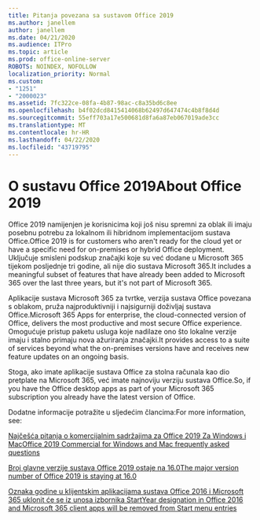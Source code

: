 ```yaml
---
title: Pitanja povezana sa sustavom Office 2019
ms.author: janellem
author: janellem
ms.date: 04/21/2020
ms.audience: ITPro
ms.topic: article
ms.prod: office-online-server
ROBOTS: NOINDEX, NOFOLLOW
localization_priority: Normal
ms.custom:
- "1251"
- "2000023"
ms.assetid: 7fc322ce-08fa-4b87-98ac-c8a35bd6c8ee
ms.openlocfilehash: b4f02dcd8415414068b62497d647474c4b8f8d4d
ms.sourcegitcommit: 55eff703a17e500681d8fa6a87eb067019ade3cc
ms.translationtype: MT
ms.contentlocale: hr-HR
ms.lasthandoff: 04/22/2020
ms.locfileid: "43719795"
---
```

# <a name="about-office-2019"></a><span data-ttu-id="bac8a-102">O sustavu Office 2019</span><span class="sxs-lookup"><span data-stu-id="bac8a-102">About Office 2019</span></span>

<span data-ttu-id="bac8a-103">Office 2019 namijenjen je korisnicima koji još nisu spremni za oblak ili imaju posebnu potrebu za lokalnom ili hibridnom implementacijom sustava Office.</span><span class="sxs-lookup"><span data-stu-id="bac8a-103">Office 2019 is for customers who aren't ready for the cloud yet or have a specific need for on-premises or hybrid Office deployment.</span></span> <span data-ttu-id="bac8a-104">Uključuje smisleni podskup značajki koje su već dodane u Microsoft 365 tijekom posljednje tri godine, ali nije dio sustava Microsoft 365.</span><span class="sxs-lookup"><span data-stu-id="bac8a-104">It includes a meaningful subset of features that have already been added to Microsoft 365 over the last three years, but it's not part of Microsoft 365.</span></span>
  
<span data-ttu-id="bac8a-105">Aplikacije sustava Microsoft 365 za tvrtke, verzija sustava Office povezana s oblakom, pruža najproduktivniji i najsigurniji doživljaj sustava Office.</span><span class="sxs-lookup"><span data-stu-id="bac8a-105">Microsoft 365 Apps for enterprise, the cloud-connected version of Office, delivers the most productive and most secure Office experience.</span></span> <span data-ttu-id="bac8a-106">Omogućuje pristup paketu usluga koje nadilaze ono što lokalne verzije imaju i stalno primaju nova ažuriranja značajki.</span><span class="sxs-lookup"><span data-stu-id="bac8a-106">It provides access to a suite of services beyond what the on-premises versions have and receives new feature updates on an ongoing basis.</span></span>
  
<span data-ttu-id="bac8a-107">Stoga, ako imate aplikacije sustava Office za stolna računala kao dio pretplate na Microsoft 365, već imate najnoviju verziju sustava Office.</span><span class="sxs-lookup"><span data-stu-id="bac8a-107">So, if you have the Office desktop apps as part of your Microsoft 365 subscription you already have the latest version of Office.</span></span>
  
<span data-ttu-id="bac8a-108">Dodatne informacije potražite u sljedećim člancima:</span><span class="sxs-lookup"><span data-stu-id="bac8a-108">For more information, see:</span></span>
  
[<span data-ttu-id="bac8a-109">Najčešća pitanja o komercijalnim sadržajima za Office 2019 Za Windows i Mac</span><span class="sxs-lookup"><span data-stu-id="bac8a-109">Office 2019 Commercial for Windows and Mac frequently asked questions</span></span>](https://support.microsoft.com/help/4133312)
  
[<span data-ttu-id="bac8a-110">Broj glavne verzije sustava Office 2019 ostaje na 16.0</span><span class="sxs-lookup"><span data-stu-id="bac8a-110">The major version number of Office 2019 is staying at 16.0</span></span>](https://docs.microsoft.com/deployoffice/office2019/overview)
  
[<span data-ttu-id="bac8a-111">Oznaka godine u klijentskim aplikacijama sustava Office 2016 i Microsoft 365 uklonit će se iz unosa izbornika Start</span><span class="sxs-lookup"><span data-stu-id="bac8a-111">Year designation in Office 2016 and Microsoft 365 client apps will be removed from Start menu entries</span></span>](https://support.office.com/article/8fe5e052-76d2-49de-af30-2e84ed3da907?wt.mc_id=Alchemy_ClientDIA)
  